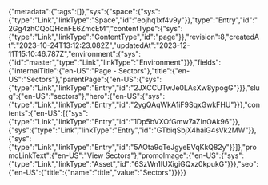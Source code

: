 {"metadata":{"tags":[]},"sys":{"space":{"sys":{"type":"Link","linkType":"Space","id":"eojhq1xf4v9y"}},"type":"Entry","id":"2Gg4zhCQoQHcnFE6ZmcEt4","contentType":{"sys":{"type":"Link","linkType":"ContentType","id":"page"}},"revision":8,"createdAt":"2023-10-24T13:12:23.082Z","updatedAt":"2023-12-11T15:10:46.787Z","environment":{"sys":{"id":"master","type":"Link","linkType":"Environment"}}},"fields":{"internalTitle":{"en-US":"Page - Sectors"},"title":{"en-US":"Sectors"},"parentPage":{"en-US":{"sys":{"type":"Link","linkType":"Entry","id":"2JXCCUTwJe0LAsXw8ypogG"}}},"slug":{"en-US":"sectors"},"hero":{"en-US":{"sys":{"type":"Link","linkType":"Entry","id":"2ygQAqWkA1iF9SqxGwkFHU"}}},"contents":{"en-US":[{"sys":{"type":"Link","linkType":"Entry","id":"1Dp5bVXOfGmw7aZInOAk96"}},{"sys":{"type":"Link","linkType":"Entry","id":"GTbiqSbjX4haiG4sVk2MW"}},{"sys":{"type":"Link","linkType":"Entry","id":"5AOta9qTeJgyeEVqKkQ82y"}}]},"promoLinkText":{"en-US":"View Sectors"},"promoImage":{"en-US":{"sys":{"type":"Link","linkType":"Asset","id":"6SzWn1IUXigiGQxz0kpukG"}}},"seo":{"en-US":{"title":{"name":"title","value":"Sectors"}}}}}